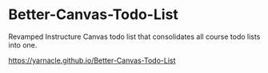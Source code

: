 # Better-Canvas-Todo-List
Revamped Instructure Canvas todo list that consolidates all course todo lists into one.

https://yarnacle.github.io/Better-Canvas-Todo-List
